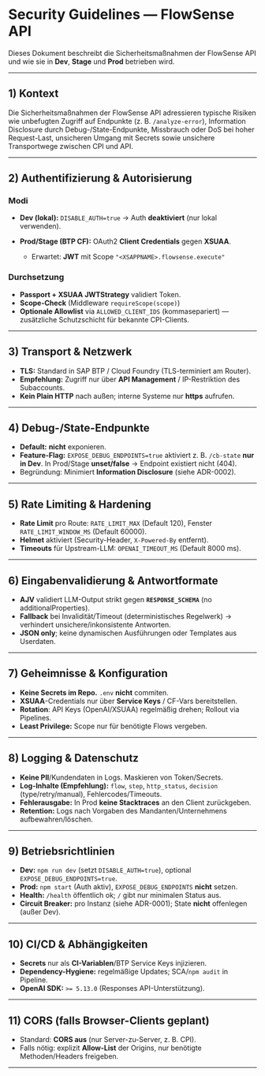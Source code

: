 
# Security Guidelines — FlowSense API

Dieses Dokument beschreibt die Sicherheitsmaßnahmen der FlowSense API und wie sie in **Dev**, **Stage** und **Prod** betrieben wird.

---

## 1) Kontext

Die Sicherheitsmaßnahmen der FlowSense API adressieren typische Risiken wie unbefugten Zugriff auf Endpunkte (z. B. `/analyze-error`), Information Disclosure durch Debug-/State-Endpunkte, Missbrauch oder DoS bei hoher Request-Last, unsicheren Umgang mit Secrets sowie unsichere Transportwege zwischen CPI und API.

---

## 2) Authentifizierung & Autorisierung

### Modi

* **Dev (lokal):** `DISABLE_AUTH=true` → Auth **deaktiviert** (nur lokal verwenden).
* **Prod/Stage (BTP CF):** OAuth2 **Client Credentials** gegen **XSUAA**.

  * Erwartet: **JWT** mit Scope
    `"<XSAPPNAME>.flowsense.execute"`

### Durchsetzung

* **Passport + XSUAA JWTStrategy** validiert Token.
* **Scope-Check** (Middleware `requireScope(scope)`)
* **Optionale Allowlist** via `ALLOWED_CLIENT_IDS` (kommasepariert) — zusätzliche Schutzschicht für bekannte CPI-Clients.

---

## 3) Transport & Netzwerk

* **TLS:** Standard in SAP BTP / Cloud Foundry (TLS-terminiert am Router).
* **Empfehlung:** Zugriff nur über **API Management** / IP-Restriktion des Subaccounts.
* **Kein Plain HTTP** nach außen; interne Systeme nur **https** aufrufen.

---

## 4) Debug-/State-Endpunkte

* **Default:** **nicht** exponieren.
* **Feature-Flag:** `EXPOSE_DEBUG_ENDPOINTS=true` aktiviert z. B. `/cb-state` **nur in Dev**.
  In Prod/Stage **unset/false** → Endpoint existiert nicht (404).
* Begründung: Minimiert **Information Disclosure** (siehe ADR-0002).

---

## 5) Rate Limiting & Hardening

* **Rate Limit** pro Route: `RATE_LIMIT_MAX` (Default 120), Fenster `RATE_LIMIT_WINDOW_MS` (Default 60000).
* **Helmet** aktiviert (Security-Header, `X-Powered-By` entfernt).
* **Timeouts** für Upstream-LLM: `OPENAI_TIMEOUT_MS` (Default 8000 ms).

---

## 6) Eingabenvalidierung & Antwortformate

* **AJV** validiert LLM-Output strikt gegen **`RESPONSE_SCHEMA`** (no additionalProperties).
* **Fallback** bei Invalidität/Timeout (deterministisches Regelwerk) → verhindert unsichere/inkonsistente Antworten.
* **JSON only**; keine dynamischen Ausführungen oder Templates aus Userdaten.

---

## 7) Geheimnisse & Konfiguration

* **Keine Secrets im Repo.** `.env` **nicht** commiten.
* **XSUAA**-Credentials nur über **Service Keys** / CF-Vars bereitstellen.
* **Rotation**: API Keys (OpenAI/XSUAA) regelmäßig drehen; Rollout via Pipelines.
* **Least Privilege:** Scope nur für benötigte Flows vergeben.

---

## 8) Logging & Datenschutz

* **Keine PII**/Kundendaten in Logs. Maskieren von Token/Secrets.
* **Log-Inhalte (Empfehlung):** `flow`, `step`, `http_status`, `decision` (type/retry/manual), Fehlercodes/Timeouts.
* **Fehlerausgabe:** In Prod **keine Stacktraces** an den Client zurückgeben.
* **Retention:** Logs nach Vorgaben des Mandanten/Unternehmens aufbewahren/löschen.

---

## 9) Betriebsrichtlinien

* **Dev:** `npm run dev` (setzt `DISABLE_AUTH=true`), optional `EXPOSE_DEBUG_ENDPOINTS=true`.
* **Prod:** `npm start` (Auth aktiv), `EXPOSE_DEBUG_ENDPOINTS` **nicht** setzen.
* **Health:** `/health` öffentlich ok; `/` gibt nur minimalen Status aus.
* **Circuit Breaker:** pro Instanz (siehe ADR-0001); State **nicht** offenlegen (außer Dev).

---

## 10) CI/CD & Abhängigkeiten

* **Secrets** nur als **CI-Variablen**/BTP Service Keys injizieren.
* **Dependency-Hygiene:** regelmäßige Updates; SCA/`npm audit` in Pipeline.
* **OpenAI SDK:** `>= 5.13.0` (Responses API-Unterstützung).

---

## 11) CORS (falls Browser-Clients geplant)

* Standard: **CORS aus** (nur Server-zu-Server, z. B. CPI).
* Falls nötig: explizit **Allow-List** der Origins, nur benötigte Methoden/Headers freigeben.

---



